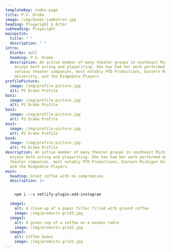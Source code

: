 ```yaml
---
templateKey: index-page
title: P.S. Drake
image: /img/books-jumbotron.jpg
heading: Playwright & Actor
subheading: Playwright
mainpitch:
  title: " "
  description: " "
intro:
  blurbs: null
  heading: P.S. Drake
  description: An active member of many theater groups in southeast Michigan, and
    enjoys both acting and playwriting. She has had her work performed by
    various theater companies, most notably PTD Productions, Eastern Michigan
    University, and the Ridgedale Players.
profilePicture:
  image: /img/profile-picture.jpg
  alt: PS Drake Profile
box1:
  image: /img/profile-picture.jpg
  alt: PS Drake Profile
box2:
  image: /img/profile-picture.jpg
  alt: PS Drake Profile
box3:
  image: /img/profile-picture.jpg
  alt: PS Drake Profile
box4:
  image: /img/profile-picture.jpg
  alt: PS Drake Profile
description: An active member of many theater groups in southeast Michigan, and
  enjoys both acting and playwriting. She has had her work performed by various
  theater companies, most notably PTD Productions, Eastern Michigan University,
  and the Ridgedale Players.
main:
  heading: Great coffee with no compromises
  description: |+


    npm i --s netlify-plugin-add-instagram

  image1:
    alt: A close-up of a paper filter filled with ground coffee
    image: /img/products-grid3.jpg
  image2:
    alt: A green cup of a coffee on a wooden table
    image: /img/products-grid2.jpg
  image3:
    alt: Coffee beans
    image: /img/products-grid1.jpg
---
```


